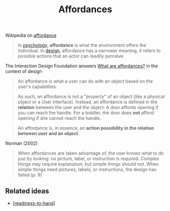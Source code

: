 ﻿---
tags:
- affordances
- bad
title: Affordances
type: note
---
Wikipedia on [affordance](https://en.wikipedia.org/wiki/Affordance)

> In [psychology](https://en.wikipedia.org/wiki/Psychology), **affordance** is what the environment offers the individual. In [design](https://en.wikipedia.org/wiki/Design "Design"), affordance has a narrower meaning, it refers to possible actions that an actor can readily perceive.

The Interaction Design Foundation answers [What are affordances?](https://www.interaction-design.org/literature/topics/affordances) in the context of design

> An affordance is what a user can do with an object based on the user's capabilities.

> As such, an affordance is not a "property" of an object (like a physical object or a User Interface). Instead, an affordance is defined in the **relation** between the user and the object: A door affords opening if you can reach the handle. For a toddler, the door does **not** afford opening if she cannot reach the handle.

> An affordance is, in essence, an **action possibility in the relation between user and an object**.

Norman (2002) 

> When affordances are taken advantage of, the user knows what to do just by looking: no picture, label, or instruction is required. Complex things may require explanation, but simple things should not. When simple things need pictures, labels, or instructions, the design has failed (p. 9)

## Related ideas

- [[readiness-to-hand]]



[//begin]: # "Autogenerated link references for markdown compatibility"
[readiness-to-hand]: readiness-to-hand "Readiness-to-hand - Heidegger"
[//end]: # "Autogenerated link references"